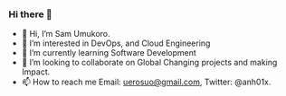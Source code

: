 ### Hi there 👋
- 👋 Hi, I’m Sam Umukoro.
- 👀 I’m interested in DevOps, and Cloud Engineering
- 🌱 I’m currently learning Software Development
- 💞️ I’m looking to collaborate on Global Changing projects and making Impact.
- 📫 How to reach me Email: uerosuo@gmail.com, Twitter: @anh01x.


<!--
**uerosuo/uerosuo** is a ✨ _special_ ✨ repository because its `README.md` (this file) appears on your GitHub profile.

Here are some ideas to get you started:

- 🔭 I’m currently working on ...
- 🌱 I’m currently learning ...
- 👯 I’m looking to collaborate on ...
- 🤔 I’m looking for help with ...
- 💬 Ask me about ...
- 📫 How to reach me: ...
- 😄 Pronouns: ...
- ⚡ Fun fact: ...
-->
